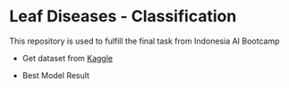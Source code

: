 # Leaf Diseases - Classification
This repository is used to fulfill the final task from Indonesia AI Bootcamp

- Get dataset from [Kaggle](https://www.kaggle.com/datasets/abdulhasibuddin/plant-doc-dataset)

- Best Model Result